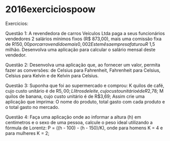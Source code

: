 # 2016exerciciospoow

Exercicios:

Questão 1:
A revendedora de carros Veículos Ltda paga a seus funcionários vendedores 
2 salários mínimos fixos (R$ 873,00), mais uma comissão fixa de R$150,00 por 
carro  vendido e mais 0,002% do valor das vendas do mês. 
Este mês a empresa faturou R$ 1,5 milhão. 
Desenvolva uma aplicação para calcular o salário mensal deste vendedor.

Questão 2:
Desenvolva uma aplicação que, ao fornecer um valor, permita fazer as conversões:
de Celsius para Fahrenheit, Fahrenheit para Celsius, Celsius para Kelvin e 
de Kelvin para Celsius.

Questão 3:
Suponha que foi ao supermercado e comprou:
K quilos de café, cujo custo unitário é de R$5,00;
L litros de leite, cujo custo unitário é de R$2,78;
M quilos de banana, cujo custo unitário é de R$3,69;
Assim crie uma aplicação que imprima:
O nome do produto, total gasto com cada produto e o total gasto no mercado.

Questão 4:
Faça uma aplicação onde ao informar a altura (h) em centimetros e o sexo de uma
pessoa, calcule o peso ideal utilizando a fórmula de Lorentz:
P = ((h - 100) - (h - 150)/K), onde para homens K = 4 e para mulheres K = 2;
